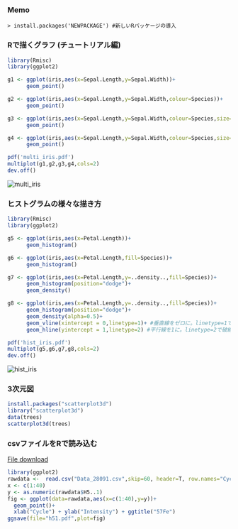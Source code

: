 ### Memo
```
> install.packages('NEWPACKAGE') #新しいRパッケージの導入
```

### Rで描くグラフ (チュートリアル編)
```R:test1.R
library(Rmisc)
library(ggplot2)

g1 <- ggplot(iris,aes(x=Sepal.Length,y=Sepal.Width))+
      geom_point()

g2 <- ggplot(iris,aes(x=Sepal.Length,y=Sepal.Width,colour=Species))+
      geom_point()

g3 <- ggplot(iris,aes(x=Sepal.Length,y=Sepal.Width,colour=Species,size=Petal.Width))+
      geom_point()

g4 <- ggplot(iris,aes(x=Sepal.Length,y=Sepal.Width,colour=Species,size=Petal.Width,shape=Species))+
      geom_point()

pdf('multi_iris.pdf')
multiplot(g1,g2,g3,g4,cols=2)
dev.off()
```
![multi_iris](https://user-images.githubusercontent.com/7247018/60234794-8b610b80-98e0-11e9-9e29-c727d7a9eb0c.png)


### ヒストグラムの様々な描き方
```R:test2.R
library(Rmisc)
library(ggplot2)

g5 <- ggplot(iris,aes(x=Petal.Length))+
      geom_histogram()

g6 <- ggplot(iris,aes(x=Petal.Length,fill=Species))+
      geom_histogram()

g7 <- ggplot(iris,aes(x=Petal.Length,y=..density..,fill=Species))+
      geom_histogram(position="dodge")+
      geom_density()

g8 <- ggplot(iris,aes(x=Petal.Length,y=..density..,fill=Species))+
      geom_histogram(position="dodge")+
      geom_density(alpha=0.5)+
      geom_vline(xintercept = 0,linetype=1)+ #垂直線をゼロに。linetype=1で実線
      geom_hline(yintercept = 1,linetype=2) #平行線を1に。linetype=2で破線

pdf('hist_iris.pdf')
multiplot(g5,g6,g7,g8,cols=2)
dev.off()
```
![hist_iris](https://user-images.githubusercontent.com/7247018/60234824-a3388f80-98e0-11e9-89b7-2e4175ab34ac.png)

### 3次元図
```R:test3.R
install.packages("scatterplot3d")
library("scatterplot3d")
data(trees)
scatterplot3d(trees)
```

### csvファイルをRで読み込む
[File download](https://www.dropbox.com/s/tqrtvaumgn3amnt/Data_28091.csv?dl=0)
```R:nu2.R
library(ggplot2)
rawdata <-  read.csv("Data_28091.csv",skip=60, header=T, row.names="Cycle")
x <- c(1:40)
y <- as.numeric(rawdata$H5..1)
fig <- ggplot(data=rawdata,aes(x=c(1:40),y=y))+
  geom_point()+
  xlab("Cycle") + ylab("Intensity") + ggtitle("57Fe")
ggsave(file="h51.pdf",plot=fig)

```
